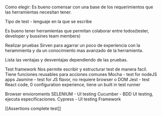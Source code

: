 Como elegir:
Es bueno comensar con una base de los requerimientos que las herramientas necesitan tener.

Tipo de test - lenguaje en la que se escribe

Es bueno tener herramientas que permitan colaborar entre todos(tester, developer y bussines team members)

Realizar pruebas
Sirven para agarrar un poco de experiencia con la herammienta y da un conocimiento mas avanzado de la herramienta.

Lista las ventajas y desventajas dependiendo de las pruebas.

Test framework
Nos permite escribir y estructurar test de manera facil. Tiene funciones reusables para acciones comunes
Mocha - test for nodeJS apps
Jasmine - test for JS flavor, no requiere browser o DOM
Jest - test React code, 0 configuration experience, tiene un built in test runner

Browser envioroments
SELENIUM -  UI testing
Cucumber - BDD UI testing, ejecuta especificaciones.
Cypress - UI testing Framework

[[Assertions complete test]]
